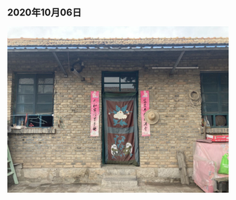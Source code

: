 ## 2020年10月06日

<div class="img-wrapper">
    <img src="img/2020.10.06.jpg" class="width-fifty" />
</div>
